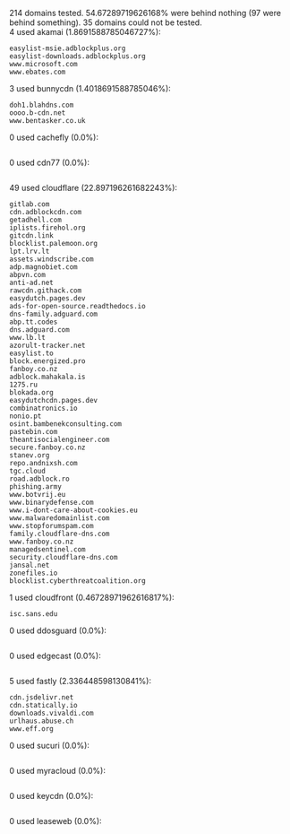 214 domains tested. 54.67289719626168% were behind nothing (97 were behind something). 35 domains could not be tested.<br>
4 used akamai (1.8691588785046727%):
```
easylist-msie.adblockplus.org
easylist-downloads.adblockplus.org
www.microsoft.com
www.ebates.com
```

3 used bunnycdn (1.4018691588785046%):
```
doh1.blahdns.com
oooo.b-cdn.net
www.bentasker.co.uk
```

0 used cachefly (0.0%):
```

```

0 used cdn77 (0.0%):
```

```

49 used cloudflare (22.897196261682243%):
```
gitlab.com
cdn.adblockcdn.com
getadhell.com
iplists.firehol.org
gitcdn.link
blocklist.palemoon.org
lpt.lrv.lt
assets.windscribe.com
adp.magnobiet.com
abpvn.com
anti-ad.net
rawcdn.githack.com
easydutch.pages.dev
ads-for-open-source.readthedocs.io
dns-family.adguard.com
abp.tt.codes
dns.adguard.com
www.lb.lt
azorult-tracker.net
easylist.to
block.energized.pro
fanboy.co.nz
adblock.mahakala.is
1275.ru
blokada.org
easydutchcdn.pages.dev
combinatronics.io
nonio.pt
osint.bambenekconsulting.com
pastebin.com
theantisocialengineer.com
secure.fanboy.co.nz
stanev.org
repo.andnixsh.com
tgc.cloud
road.adblock.ro
phishing.army
www.botvrij.eu
www.binarydefense.com
www.i-dont-care-about-cookies.eu
www.malwaredomainlist.com
www.stopforumspam.com
family.cloudflare-dns.com
www.fanboy.co.nz
managedsentinel.com
security.cloudflare-dns.com
jansal.net
zonefiles.io
blocklist.cyberthreatcoalition.org
```

1 used cloudfront (0.46728971962616817%):
```
isc.sans.edu
```

0 used ddosguard (0.0%):
```

```

0 used edgecast (0.0%):
```

```

5 used fastly (2.336448598130841%):
```
cdn.jsdelivr.net
cdn.statically.io
downloads.vivaldi.com
urlhaus.abuse.ch
www.eff.org
```

0 used sucuri (0.0%):
```

```

0 used myracloud (0.0%):
```

```

0 used keycdn (0.0%):
```

```

0 used leaseweb (0.0%):
```

```
